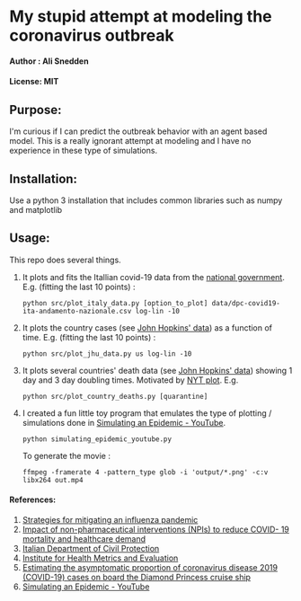 # My stupid attempt at modeling the coronavirus outbreak
#### Author : Ali Snedden
#### License: MIT 
## Purpose:
I'm curious if I can predict the outbreak behavior with an agent based model. This is a really ignorant attempt at modeling and I have no experience in these type of simulations.

## Installation:
Use a python 3 installation that includes common libraries such as numpy and matplotlib

## Usage:
This repo does several things.
1. It plots and fits the Itallian covid-19 data from the [national government](https://github.com/pcm-dpc/COVID-19.git). E.g. (fitting the last 10 points) : 

   `python src/plot_italy_data.py [option_to_plot] data/dpc-covid19-ita-andamento-nazionale.csv log-lin -10`

2. It plots the country cases (see [John Hopkins' data](https://github.com/CSSEGISandData/COVID-19/tree/master/csse_covid_19_data/csse_covid_19_time_series)) as a function of time. E.g. (fitting the last 10 points) : 

    `python src/plot_jhu_data.py us log-lin -10`

3. It plots several countries' death data (see [John Hopkins' data](https://github.com/CSSEGISandData/COVID-19/tree/master/csse_covid_19_data/csse_covid_19_time_series)) showing 1 day and 3 day doubling times. Motivated by [NYT plot](https://www.nytimes.com/interactive/2020/03/21/upshot/coronavirus-deaths-by-country.html).  E.g.

    `python src/plot_country_deaths.py [quarantine]`

4. I created a fun little toy program that emulates the type of plotting / simulations done in [Simulating an Epidemic - YouTube](https://www.youtube.com/watch?v=gxAaO2rsdIs). 

    `python simulating_epidemic_youtube.py`

    To generate the movie : 

    `ffmpeg -framerate 4 -pattern_type glob -i 'output/*.png' -c:v libx264 out.mp4`

<!-- 5. Mention Runge-Kutta integration of DE's from OSU/IDE paper -->

#### References:
1. [Strategies for mitigating an influenza pandemic](https://www.nature.com/articles/nature04795#Sec2)
2. [Impact of non-pharmaceutical interventions (NPIs) to reduce COVID- 19 mortality and healthcare demand](https://spiral.imperial.ac.uk:8443/handle/10044/1/77482)
3. [Italian Department of Civil Protection](https://github.com/pcm-dpc/COVID-19.git)
4. [Institute for Health Metrics and Evaluation](https://covid19.healthdata.org/united-states-of-america)
5. [Estimating the asymptomatic proportion of coronavirus disease 2019 (COVID-19) cases on board the Diamond Princess cruise ship](https://www.ncbi.nlm.nih.gov/pmc/articles/PMC7078829/)
6. [Simulating an Epidemic - YouTube](https://www.youtube.com/watch?v=gxAaO2rsdIs)

